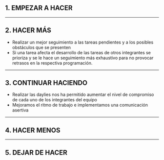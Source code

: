 ## 1. EMPEZAR A HACER


---------------------------------------------

## 2. HACER MÁS
* Realizar un mejor seguimiento a las tareas pendientes y a los posibles obstáculos que se presenten
* Si una tarea afecta el desarrollo de las tareas de otros integrantes se prioriza y se le hace un seguimiento más exhaustivo para no provocar retrasos en la respectiva programación.

---------------------------------------------

## 3. CONTINUAR HACIENDO
* Realizar las daylies nos ha permitido aumentar el nivel de compromiso de cada uno de los integrantes del equipo
* Mejoramos el ritmo de trabajo e implementamos una comunicación asertiva

---------------------------------------------

## 4. HACER MENOS


---------------------------------------------

## 5. DEJAR DE HACER
